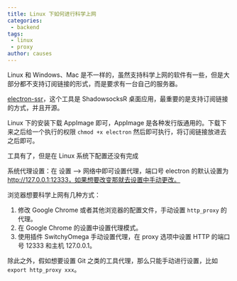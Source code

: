 ```yaml
---
title: Linux 下如何进行科学上网
categories:
 - backend
tags:
 - linux
 - proxy
author: causes
---
```


Linux 和 Windows、Mac 是不一样的，虽然支持科学上网的软件有一些，但是大部分都不支持订阅链接的形式，而是要求有一台自己的服务器。

[electron-ssr](https://github.com/qingshuisiyuan/electron-ssr-backup/releases)，这个工具是 ShadowsocksR 桌面应用，最重要的是支持订阅链接的方式，并且开源。

Linux 下的安装下载 AppImage 即可，AppImage 是各种发行版通用的。下载下来之后给一个执行的权限 `chmod +x electron` 然后即可执行，将订阅链接放进去之后即可。

工具有了，但是在 Linux 系统下配置还没有完成

系统代理设置：在 设置 --> 网络中即可设置代理，端口号 electron 的默认设置为 http://127.0.0.1:12333，如果想要改变那就去设置中手动更改。


浏览器想要科学上网有几种方式：

1. 修改 Google Chrome 或者其他浏览器的配置文件，手动设置 `http_proxy` 的代理。
2. 在 Google Chrome 的设置中设置代理模式。
3. 使用插件 SwitchyOmega 手动设置代理，在 proxy 选项中设置 HTTP 的端口号 12333 和主机 127.0.0.1。

除此之外，假如想要设置 Git 之类的工具代理，那么只能手动进行设置，比如 `export http_proxy xxx`。
